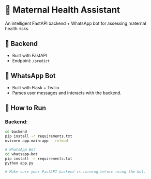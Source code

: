 # 🤰 Maternal Health Assistant

An intelligent FastAPI backend + WhatsApp bot for assessing maternal health risks.

## 🔧 Backend

- Built with FastAPI
- Endpoint: `/predict`

## 📱 WhatsApp Bot

- Built with Flask + Twilio
- Parses user messages and interacts with the backend.

## 🚀 How to Run

### Backend:
```bash
cd backend
pip install -r requirements.txt
uvicorn app.main:app --reload

# WhatsApp Bot
cd whatsapp-bot
pip install -r requirements.txt
python app.py

# Make sure your FastAPI backend is running before using the bot.